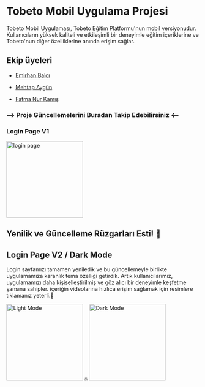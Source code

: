 # Tobeto Mobil Uygulama Projesi

Tobeto Mobil Uygulaması, Tobeto Eğitim Platformu'nun mobil versiyonudur. Kullanıcıların yüksek kaliteli ve etkileşimli bir deneyimle eğitim içeriklerine ve Tobeto'nun diğer özelliklerine anında erişim sağlar.


## Ekip üyeleri

* [Emirhan Balcı](https://github.com/balciemirhan)

* [Mehtap Aygün](https://github.com/mehtapaygun)
  
* [Fatma Nur Kamış](https://github.com/fatma1604)



### --> Proje Güncellemelerini Buradan Takip Edebilirsiniz <--


### Login Page V1

<img width="200" alt="login page" src="https://github.com/balciemirhan/TobetoApp/assets/116453429/c4703ccc-c292-496f-b19a-803f22b281a3">



## Yenilik ve Güncelleme Rüzgarları Esti! 🚀
## Login Page V2 / Dark Mode

Login sayfamızı tamamen yeniledik ve bu güncellemeyle birlikte uygulamamıza karanlık tema özelliği getirdik. Artık kullanıcılarımız, uygulamamızı daha kişiselleştirilmiş ve göz alıcı bir deneyimle keşfetme şansına sahipler.
içeriğin videolarına hızlıca erişim sağlamak için resimlere tıklamanız yeterli.👋


<a href="https://github.com/balciemirhan/TobetoApp/assets/116453429/01f23e4d-f121-42bb-b357-481fdce2924a"><img src="https://github.com/balciemirhan/TobetoApp/assets/116453429/31c7566f-4195-4ad2-9df8-a1d2e8fb32c8" alt="Light Mode" style="width:200px;"></a>
🔛
<a href="https://github.com/balciemirhan/TobetoApp/assets/116453429/8292e3a9-75e5-441e-bf4a-134359d34fe5"><img src="https://github.com/balciemirhan/TobetoApp/assets/116453429/0bc1d8b2-60df-4ed7-9531-961b9b10cec8" alt="Dark Mode" style="width:200px;"></a>

